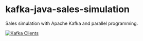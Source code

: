 # kafka-java-sales-simulation

Sales simulation with Apache Kafka and parallel programming.

[![Kafka Clients](https://img.shields.io/badge/2.8.0-kafka--clients-yellowgreen)](https://mvnrepository.com/artifact/org.apache.kafka/kafka-clients/2.8.0)
